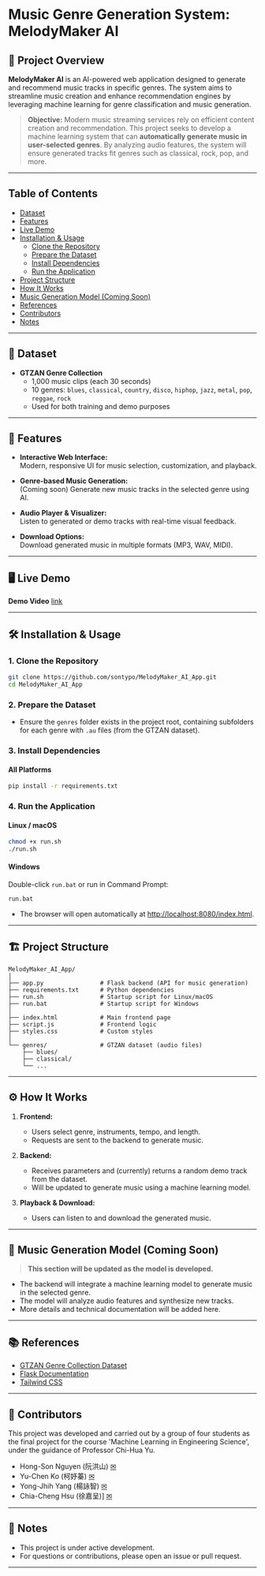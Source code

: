 # Music Genre Generation System: MelodyMaker AI

## 🎵 Project Overview

**MelodyMaker AI** is an AI-powered web application designed to generate and recommend music tracks in specific genres. The system aims to streamline music creation and enhance recommendation engines by leveraging machine learning for genre classification and music generation.

> **Objective:** Modern music streaming services rely on efficient content creation and recommendation. This project seeks to develop a machine learning system that can **automatically generate music in user-selected genres**. By analyzing audio features, the system will ensure generated tracks fit genres such as classical, rock, pop, and more.

---

## Table of Contents

- [Dataset](#dataset)
- [Features](#features)
- [Live Demo](#live-demo)
- [Installation & Usage](#installation--usage)
  - [Clone the Repository](#clone-the-repository)
  - [Prepare the Dataset](#prepare-the-dataset)
  - [Install Dependencies](#install-dependencies)
  - [Run the Application](#run-the-application)
- [Project Structure](#project-structure)
- [How It Works](#how-it-works)
- [Music Generation Model (Coming Soon)](#music-generation-model-coming-soon)
- [References](#references)
- [Contributors](#contributors)
- [Notes](#notes)

---

## 📁 Dataset

- **GTZAN Genre Collection**
  - 1,000 music clips (each 30 seconds)
  - 10 genres: `blues`, `classical`, `country`, `disco`, `hiphop`, `jazz`, `metal`, `pop`, `reggae`, `rock`
  - Used for both training and demo purposes

---

## 🚀 Features

- **Interactive Web Interface:**  
  Modern, responsive UI for music selection, customization, and playback.

- **Genre-based Music Generation:**  
  (Coming soon) Generate new music tracks in the selected genre using AI.

- **Audio Player & Visualizer:**  
  Listen to generated or demo tracks with real-time visual feedback.

- **Download Options:**  
  Download generated music in multiple formats (MP3, WAV, MIDI).

---

## 🖥️ Live Demo

**Demo Video** [link](https://drive.google.com/file/d/1D_03y6fVvbKH3iRNa-dWK6zmQOpz_92D/view?usp=share_link)

---

## 🛠️ Installation & Usage

### 1. **Clone the Repository**

```bash
git clone https://github.com/sontypo/MelodyMaker_AI_App.git
cd MelodyMaker_AI_App
```

### 2. **Prepare the Dataset**

- Ensure the `genres` folder exists in the project root, containing subfolders for each genre with `.au` files (from the GTZAN dataset).

### 3. **Install Dependencies**

#### **All Platforms**

```bash
pip install -r requirements.txt
```

### 4. **Run the Application**

#### **Linux / macOS**

```sh
chmod +x run.sh
./run.sh
```

#### **Windows**

Double-click `run.bat` or run in Command Prompt:

```bat
run.bat
```

- The browser will open automatically at [http://localhost:8080/index.html](http://localhost:8080/index.html).

---

## 🏗️ Project Structure

```
MelodyMaker_AI_App/
│
├── app.py                # Flask backend (API for music generation)
├── requirements.txt      # Python dependencies
├── run.sh                # Startup script for Linux/macOS
├── run.bat               # Startup script for Windows
│
├── index.html            # Main frontend page
├── script.js             # Frontend logic
├── styles.css            # Custom styles
│
└── genres/               # GTZAN dataset (audio files)
    ├── blues/
    ├── classical/
    └── ...
```

---

## ⚙️ How It Works

1. **Frontend:**  
   - Users select genre, instruments, tempo, and length.
   - Requests are sent to the backend to generate music.

2. **Backend:**  
   - Receives parameters and (currently) returns a random demo track from the dataset.
   - Will be updated to generate music using a machine learning model.

3. **Playback & Download:**  
   - Users can listen to and download the generated music.

---

## 🧠 Music Generation Model (Coming Soon)

> **This section will be updated as the model is developed.**

- The backend will integrate a machine learning model to generate music in the selected genre.
- The model will analyze audio features and synthesize new tracks.
- More details and technical documentation will be added here.

---

## 📚 References

- [GTZAN Genre Collection Dataset](http://marsyas.info/downloads/datasets.html)
- [Flask Documentation](https://flask.palletsprojects.com/)
- [Tailwind CSS](https://tailwindcss.com/)

---

## 👥 Contributors
This project was developed and carried out by a group of four students as the final project for the course 'Machine Learning in Engineering Science', under the guidance of Professor Chi-Hua Yu.

- Hong-Son Nguyen (阮洪山) [✉](n16137037@gs.ncku.edu.tw)
- Yu-Chen Ko (柯妤蓁) [✉](e14094154@gs.ncku.edu.tw)
- Yong-Jhih Yang (楊詠智) [✉](n16134623@gs.ncku.edu.tw)
- Chia-Cheng Hsu (徐嘉呈)] [✉](n48131504@gs.ncku.edu.tw)

---

## 📢 Notes

- This project is under active development.
- For questions or contributions, please open an issue or pull request.

---
